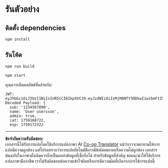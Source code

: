 <!--
CO_OP_TRANSLATOR_METADATA:
{
  "original_hash": "0f756f0d5b712847bd7d21b5e45c4166",
  "translation_date": "2025-10-07T01:42:19+00:00",
  "source_file": "03-GettingStarted/11-simple-auth/code/jwt-lab/typescript/README.md",
  "language_code": "th"
}
-->
# รันตัวอย่าง

## ติดตั้ง dependencies

```sh
npm install
```

## รันโค้ด

```sh
npm run build
```

```sh
npm start
```

คุณควรเห็นผลลัพธ์ที่คล้ายกับ:

```text
JWT: eyJhbGciOiJIUzI1NiIsInR5cCI6IkpXVCJ9.eyJzdWIiOiIxMjM0NTY3ODkwIiwibmFtZSI6IlVzZXIgdXNlcnNzb24iLCJhZG1pbiI6dHJ1ZSwiaWF0IjoxNzU5MTY4NzIyLCJleHAiOjE3NTkxNzIzMjJ9.JAMGCX_sHdqHzsKqqg6jHFUGk6zYZB7N77mWDqcRMcY
Decoded Payload: {
  sub: '1234567890',
  name: 'User usersson',
  admin: true,
  iat: 1759168722,
  exp: 1759172322
```

---

**ข้อจำกัดความรับผิดชอบ**:  
เอกสารนี้ได้รับการแปลโดยใช้บริการแปลภาษา AI [Co-op Translator](https://github.com/Azure/co-op-translator) แม้ว่าเราจะพยายามให้การแปลมีความถูกต้อง แต่โปรดทราบว่าการแปลอัตโนมัติอาจมีข้อผิดพลาดหรือความไม่ถูกต้อง เอกสารต้นฉบับในภาษาดั้งเดิมควรถือเป็นแหล่งข้อมูลที่เชื่อถือได้ สำหรับข้อมูลที่สำคัญ ขอแนะนำให้ใช้บริการแปลภาษามืออาชีพ เราไม่รับผิดชอบต่อความเข้าใจผิดหรือการตีความผิดที่เกิดจากการใช้การแปลนี้